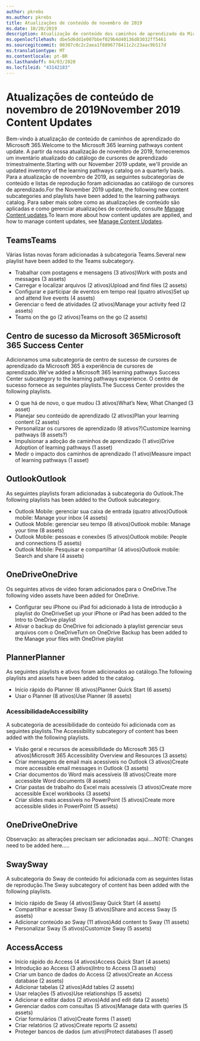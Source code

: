 ```yaml
---
author: pkrebs
ms.author: pkrebs
title: Atualizações de conteúdo de novembro de 2019
ms.date: 10/20/2019
description: Atualização de conteúdo dos caminhos de aprendizado da Microsoft 365
ms.openlocfilehash: dbe5d6dd1e007bbef029b4d40136d83032ff5461
ms.sourcegitcommit: 00307c0c2c2aea1f8896778411c2c23aac9b517d
ms.translationtype: MT
ms.contentlocale: pt-BR
ms.lasthandoff: 04/03/2020
ms.locfileid: "43142183"
---
```

# <a name="november-2019-content-updates"></a><span data-ttu-id="826ac-103">Atualizações de conteúdo de novembro de 2019</span><span class="sxs-lookup"><span data-stu-id="826ac-103">November 2019 Content Updates</span></span>
<span data-ttu-id="826ac-104">Bem-vindo à atualização de conteúdo de caminhos de aprendizado do Microsoft 365.</span><span class="sxs-lookup"><span data-stu-id="826ac-104">Welcome to the Microsoft 365 learning pathways content update.</span></span> <span data-ttu-id="826ac-105">A partir da nossa atualização de novembro de 2019, forneceremos um inventário atualizado do catálogo de cursores de aprendizado trimestralmente.</span><span class="sxs-lookup"><span data-stu-id="826ac-105">Starting with our November 2019 update, we'll provide an updated inventory of the learning pathways catalog on a quarterly basis.</span></span> <span data-ttu-id="826ac-106">Para a atualização de novembro de 2019, as seguintes subcategorias de conteúdo e listas de reprodução foram adicionadas ao catálogo de cursores de aprendizado.</span><span class="sxs-lookup"><span data-stu-id="826ac-106">For the November 2019 update, the following new content subcategories and playlists have been added to the learning pathways catalog.</span></span> <span data-ttu-id="826ac-107">Para saber mais sobre como as atualizações de conteúdo são aplicadas e como gerenciar atualizações de conteúdo, consulte [Manage Content updates](custom_contentupdatesmanage.md).</span><span class="sxs-lookup"><span data-stu-id="826ac-107">To learn more about how content updates are applied, and how to manage content updates, see [Manage Content Updates](custom_contentupdatesmanage.md).</span></span>    

## <a name="teams"></a><span data-ttu-id="826ac-108">Teams</span><span class="sxs-lookup"><span data-stu-id="826ac-108">Teams</span></span>
<span data-ttu-id="826ac-109">Várias listas novas foram adicionadas à subcategoria Teams.</span><span class="sxs-lookup"><span data-stu-id="826ac-109">Several new playlist have been added to the Teams subcategory.</span></span>
- <span data-ttu-id="826ac-110">Trabalhar com postagens e mensagens (3 ativos)</span><span class="sxs-lookup"><span data-stu-id="826ac-110">Work with posts and messages (3 assets)</span></span>
- <span data-ttu-id="826ac-111">Carregar e localizar arquivos (2 ativos)</span><span class="sxs-lookup"><span data-stu-id="826ac-111">Upload and find files (2 assets)</span></span>
- <span data-ttu-id="826ac-112">Configurar e participar de eventos em tempo real (quatro ativos)</span><span class="sxs-lookup"><span data-stu-id="826ac-112">Set up and attend live events (4 assets)</span></span>
- <span data-ttu-id="826ac-113">Gerenciar o feed de atividades (2 ativos)</span><span class="sxs-lookup"><span data-stu-id="826ac-113">Manage your activity feed (2 assets)</span></span>
- <span data-ttu-id="826ac-114">Teams on the go (2 ativos)</span><span class="sxs-lookup"><span data-stu-id="826ac-114">Teams on the go (2 assets)</span></span>

## <a name="microsoft-365-success-center"></a><span data-ttu-id="826ac-115">Centro de sucesso da Microsoft 365</span><span class="sxs-lookup"><span data-stu-id="826ac-115">Microsoft 365 Success Center</span></span>
<span data-ttu-id="826ac-116">Adicionamos uma subcategoria de centro de sucesso de cursores de aprendizado da Microsoft 365 à experiência de cursores de aprendizado.</span><span class="sxs-lookup"><span data-stu-id="826ac-116">We've added a Microsoft 365 learning pathways Success Center subcategory to the learning pathways experience.</span></span> <span data-ttu-id="826ac-117">O centro de sucesso fornece as seguintes playlists.</span><span class="sxs-lookup"><span data-stu-id="826ac-117">The Success Center provides the following playlists.</span></span>
- <span data-ttu-id="826ac-118">O que há de novo, o que mudou (3 ativos)</span><span class="sxs-lookup"><span data-stu-id="826ac-118">What’s New, What Changed (3 asset)</span></span>
- <span data-ttu-id="826ac-119">Planejar seu conteúdo de aprendizado (2 ativos)</span><span class="sxs-lookup"><span data-stu-id="826ac-119">Plan your learning content (2 assets)</span></span>
- <span data-ttu-id="826ac-120">Personalizar os cursores de aprendizado (8 ativos?)</span><span class="sxs-lookup"><span data-stu-id="826ac-120">Customize learning pathways (8 assets?)</span></span>
- <span data-ttu-id="826ac-121">Impulsionar a adoção de caminhos de aprendizado (1 ativo)</span><span class="sxs-lookup"><span data-stu-id="826ac-121">Drive Adoption of learning pathways (1 asset)</span></span>
- <span data-ttu-id="826ac-122">Medir o impacto dos caminhos de aprendizado (1 ativo)</span><span class="sxs-lookup"><span data-stu-id="826ac-122">Measure impact of learning pathways (1 asset)</span></span>

## <a name="outlook"></a><span data-ttu-id="826ac-123">Outlook</span><span class="sxs-lookup"><span data-stu-id="826ac-123">Outlook</span></span>
<span data-ttu-id="826ac-124">As seguintes playlists foram adicionadas à subcategoria do Outlook.</span><span class="sxs-lookup"><span data-stu-id="826ac-124">The following playlists has been added to the Outlook subcategory.</span></span> 
- <span data-ttu-id="826ac-125">Outlook Mobile: gerenciar sua caixa de entrada (quatro ativos)</span><span class="sxs-lookup"><span data-stu-id="826ac-125">Outlook mobile: Manage your inbox (4 assets)</span></span>
- <span data-ttu-id="826ac-126">Outlook Mobile: gerenciar seu tempo (8 ativos)</span><span class="sxs-lookup"><span data-stu-id="826ac-126">Outlook mobile: Manage your time (8 assets)</span></span>
- <span data-ttu-id="826ac-127">Outlook Mobile: pessoas e conexões (5 ativos)</span><span class="sxs-lookup"><span data-stu-id="826ac-127">Outlook mobile: People and connections (5 assets)</span></span>
- <span data-ttu-id="826ac-128">Outlook Mobile: Pesquisar e compartilhar (4 ativos)</span><span class="sxs-lookup"><span data-stu-id="826ac-128">Outlook mobile: Search and share (4 assets)</span></span>

## <a name="onedrive"></a><span data-ttu-id="826ac-129">OneDrive</span><span class="sxs-lookup"><span data-stu-id="826ac-129">OneDrive</span></span>
<span data-ttu-id="826ac-130">Os seguintes ativos de vídeo foram adicionados para o OneDrive.</span><span class="sxs-lookup"><span data-stu-id="826ac-130">The following video assets have been added for OneDrive.</span></span> 
- <span data-ttu-id="826ac-131">Configurar seu iPhone ou iPad foi adicionado à lista de introdução à playlist do OneDrive</span><span class="sxs-lookup"><span data-stu-id="826ac-131">Set up your iPhone or iPad has been added to the Intro to OneDrive playlist</span></span>
- <span data-ttu-id="826ac-132">Ativar o backup do OneDrive foi adicionado à playlist gerenciar seus arquivos com o OneDrive</span><span class="sxs-lookup"><span data-stu-id="826ac-132">Turn on OneDrive Backup has been added to the Manage your files with OneDrive playlist</span></span>

## <a name="planner"></a><span data-ttu-id="826ac-133">Planner</span><span class="sxs-lookup"><span data-stu-id="826ac-133">Planner</span></span>
<span data-ttu-id="826ac-134">As seguintes playlists e ativos foram adicionados ao catálogo.</span><span class="sxs-lookup"><span data-stu-id="826ac-134">The following playlists and assets have been added to the catalog.</span></span>  
- <span data-ttu-id="826ac-135">Início rápido do Planner (6 ativos)</span><span class="sxs-lookup"><span data-stu-id="826ac-135">Planner Quick Start (6 assets)</span></span>
- <span data-ttu-id="826ac-136">Usar o Planner (8 ativos)</span><span class="sxs-lookup"><span data-stu-id="826ac-136">Use Planner (8 assets)</span></span>

### <a name="accessibility"></a><span data-ttu-id="826ac-137">Acessibilidade</span><span class="sxs-lookup"><span data-stu-id="826ac-137">Accessibility</span></span>
<span data-ttu-id="826ac-138">A subcategoria de acessibilidade do conteúdo foi adicionada com as seguintes playlists.</span><span class="sxs-lookup"><span data-stu-id="826ac-138">The Accessibility subcategory of content has been added with the following playlists.</span></span> 
- <span data-ttu-id="826ac-139">Visão geral e recursos de acessibilidade do Microsoft 365 (3 ativos)</span><span class="sxs-lookup"><span data-stu-id="826ac-139">Microsoft 365 Accessibility Overview and Resources (3 assets)</span></span>
- <span data-ttu-id="826ac-140">Criar mensagens de email mais acessíveis no Outlook (3 ativos)</span><span class="sxs-lookup"><span data-stu-id="826ac-140">Create more accessible email messages in Outlook (3 assets)</span></span>
- <span data-ttu-id="826ac-141">Criar documentos do Word mais acessíveis (8 ativos)</span><span class="sxs-lookup"><span data-stu-id="826ac-141">Create more accessible Word documents (8 assets)</span></span>
- <span data-ttu-id="826ac-142">Criar pastas de trabalho do Excel mais acessíveis (3 ativos)</span><span class="sxs-lookup"><span data-stu-id="826ac-142">Create more accessible Excel workbooks (3 assets)</span></span>
- <span data-ttu-id="826ac-143">Criar slides mais acessíveis no PowerPoint (5 ativos)</span><span class="sxs-lookup"><span data-stu-id="826ac-143">Create more accessible slides in PowerPoint (5 assets)</span></span>

## <a name="onedrive"></a><span data-ttu-id="826ac-144">OneDrive</span><span class="sxs-lookup"><span data-stu-id="826ac-144">OneDrive</span></span>
<span data-ttu-id="826ac-145">Observação: as alterações precisam ser adicionadas aqui....</span><span class="sxs-lookup"><span data-stu-id="826ac-145">NOTE: Changes need to be added here.....</span></span>

## <a name="sway"></a><span data-ttu-id="826ac-146">Sway</span><span class="sxs-lookup"><span data-stu-id="826ac-146">Sway</span></span>
<span data-ttu-id="826ac-147">A subcategoria do Sway de conteúdo foi adicionada com as seguintes listas de reprodução.</span><span class="sxs-lookup"><span data-stu-id="826ac-147">The Sway subcategory of content has been added with the following playlists.</span></span> 
- <span data-ttu-id="826ac-148">Início rápido de Sway (4 ativos)</span><span class="sxs-lookup"><span data-stu-id="826ac-148">Sway Quick Start (4 assets)</span></span>
- <span data-ttu-id="826ac-149">Compartilhar e acessar Sway (5 ativos)</span><span class="sxs-lookup"><span data-stu-id="826ac-149">Share and access Sway (5 assets)</span></span>
- <span data-ttu-id="826ac-150">Adicionar conteúdo ao Sway (11 ativos)</span><span class="sxs-lookup"><span data-stu-id="826ac-150">Add content to Sway (11 assets)</span></span>
- <span data-ttu-id="826ac-151">Personalizar Sway (5 ativos)</span><span class="sxs-lookup"><span data-stu-id="826ac-151">Customize Sway (5 assets)</span></span>

## <a name="access"></a><span data-ttu-id="826ac-152">Access</span><span class="sxs-lookup"><span data-stu-id="826ac-152">Access</span></span>
- <span data-ttu-id="826ac-153">Início rápido do Access (4 ativos)</span><span class="sxs-lookup"><span data-stu-id="826ac-153">Access Quick Start (4 assets)</span></span>
- <span data-ttu-id="826ac-154">Introdução ao Access (3 ativos)</span><span class="sxs-lookup"><span data-stu-id="826ac-154">Intro to Access (3 assets)</span></span>
- <span data-ttu-id="826ac-155">Criar um banco de dados do Access (2 ativos)</span><span class="sxs-lookup"><span data-stu-id="826ac-155">Create an Access database (2 assets)</span></span>
- <span data-ttu-id="826ac-156">Adicionar tabelas (2 ativos)</span><span class="sxs-lookup"><span data-stu-id="826ac-156">Add tables (2 assets)</span></span>
- <span data-ttu-id="826ac-157">Usar relações (5 ativos)</span><span class="sxs-lookup"><span data-stu-id="826ac-157">Use relationships (5 assets)</span></span>
- <span data-ttu-id="826ac-158">Adicionar e editar dados (2 ativos)</span><span class="sxs-lookup"><span data-stu-id="826ac-158">Add and edit data (2 assets)</span></span>
- <span data-ttu-id="826ac-159">Gerenciar dados com consultas (5 ativos)</span><span class="sxs-lookup"><span data-stu-id="826ac-159">Manage data with queries (5 assets)</span></span>
- <span data-ttu-id="826ac-160">Criar formulários (1 ativo)</span><span class="sxs-lookup"><span data-stu-id="826ac-160">Create forms (1 asset)</span></span>
- <span data-ttu-id="826ac-161">Criar relatórios (2 ativos)</span><span class="sxs-lookup"><span data-stu-id="826ac-161">Create reports (2 assets)</span></span>
- <span data-ttu-id="826ac-162">Proteger bancos de dados (um ativo)</span><span class="sxs-lookup"><span data-stu-id="826ac-162">Protect databases (1 asset)</span></span>

